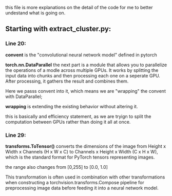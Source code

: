 this file is more explanations on the detail of the code for me to better undestand what is going on. 

## Starting with extract_cluster.py:

### Line 20: 
**convent** is the "convolutional neural network model" defined in pytorch

**torch.nn.DataParallel** the next part is a module that allows you to parallelize the operations of a modle across multiple GPUs. It works by splitting the input data into chunks and then processing each one on a seperate GPU. After processing, it gathers the result and combines them. 

Here we passs convent into it, which means we are "wrapping" the convent with DataParallel; 

**wrapping** is extending the existing behavior without altering it. 

this is basically and efficiency statement, as we are tryign to split the computation between GPUs rather than doing it all at once. 

### Line 29:
**transforms.ToTensor()** converts the dimensions of the image from Height x Width x Channels (H x W x C) to Channels x Height x Width (C x H x W), which is the standard format for PyTorch tensors representing images.

the range also changes from [0,255] to [0.0, 1.0]

This transformation is often used in combination with other transformations when constructing a torchvision.transforms.Compose pipeline for preprocessing image data before feeding it into a neural network model.
